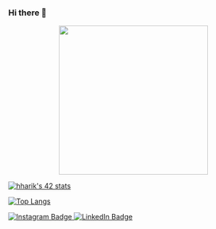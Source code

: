 ### Hi there 👋

<!--
**hharik/hharik** is a ✨ _special_ ✨ repository because its `README.md` (this file) appears on your GitHub profile.

Here are some ideas to get you started:

- 🔭 I’m currently working on ...
- 🌱 I’m currently learning ...
- 👯 I’m looking to collaborate on ...
- 🤔 I’m looking for help with ...
- 💬 Ask me about ...
- 📫 How to reach me: ...
- 😄 Pronouns: ...
- ⚡ Fun fact: ...
-->
<div id="header" align="center">
  <img src="https://media.giphy.com/media/M9gbBd9nbDrOTu1Mqx/giphy.gif" width="300"/>
</div>

<a href="https://github.com/JaeSeoKim/badge42"><img src="https://badge42.vercel.app/api/v2/cl45i7f7p015909jtnoh0csvc/stats?cursusId=21&coalitionId=77" alt="hharik's 42 stats" /></a>


[![Top Langs](https://github-readme-stats.vercel.app/api/top-langs/?username=hharik&layout=compact)](https://github.com/anuraghazra/github-readme-stats)


<div id="badges">
    <a href="https://www.instagram.com/hamza_av1/">
    <img src="https://img.shields.io/badge/Instagram-blue?style=for-the-badge&logo=Instagram&logoColor=red" alt="Instagram Badge"/>
     </a>
    <a href="https://www.linkedin.com/in/hamza-harik-753005240">
      <img src="https://img.shields.io/badge/LinkedIn-blue?style=for-the-badge&logo=linkedin&logoColor=white" alt="LinkedIn Badge"/>
    </a>
  </div>
